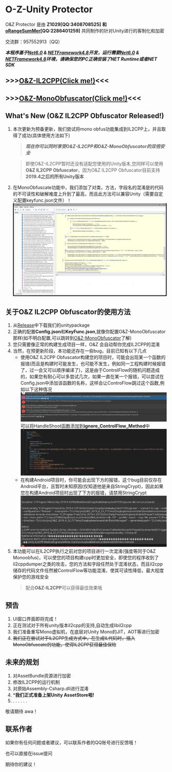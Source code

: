 # O-Z-Unity Protector
O&Z Protector 是由 **Z1029[QQ:3408708525]** **和[oRangeSumMer](https://space.bilibili.com/79045701)[QQ:2286401259]** 共同制作的针对Unity进行的客制化和加密

交流群：957552913（QQ）

***本程序基于[Net6.0](https://dotnet.microsoft.com/zh-cn/download/dotnet/6.0) & [NETFramework4.8](https://dotnet.microsoft.com/zh-cn/download/dotnet-framework/net48)开发，运行需要[Net6.0](https://dotnet.microsoft.com/zh-cn/download/dotnet/6.0) & [NETFramework4.8](https://dotnet.microsoft.com/zh-cn/download/dotnet-framework/net48)环境，请确保您的PC正确安装了NET Runtime或者NET SDK***

## >>>[O&Z-IL2CPP(Click me!)](O%26Z_IL2CPP_Security/README.md)<<<

## >>>[O&Z-MonoObfuscator(Click me!)](O%26Z_Obfuscator/README.md)<<<

## What's New (O&Z IL2CPP Obfuscator Released!)
1. 本次更新为预备更新，我们尝试将mono obfus功能集成到IL2CPP上，并且取得了成功(具体使用方法如下)
   > ***现在你可以同时享受O&Z-IL2CPP和O&Z-MonoObfuscator的双倍安全***

   > 即使O&Z-IL2CPP暂时还没有适配您使用的Unity版本,您同样可以使用**O&Z IL2CPP Obfuscator**，因为O&Z IL2CPP Obfuscator目前支持**2019.4之后的所有Unity版本**

2. 在MonoObfuscate功能中，我们添加了对类，方法，字段名的混淆是的代码的不可读性和破解难度上升到了最高，而且此方法可以兼容Unity（需要自定义配置keyfunc.json文件）！
   ![obfusfunc](O%26Z_Obfuscator/img/funcobfus.png)

## 关于O&Z IL2CPP Obfuscator的使用方法
1. 从[Release](https://github.com/Z1029-oRangeSumMer/O-Z-IL2CPP/releases)中下载我们的unitypackage
2. 正确的配置**Config.json**和**KeyFunc.json**,就像你配置O&Z-MonoObfuscator那样(如不明白配置,可以跳转到[O&Z-MonoObfuscator](O%26Z_Obfuscator/README.md)了解)
3. 您只需要像正常的构建生成项目一样，O&Z 会自动帮你完成IL2CPP的混淆
4. 当然，在预更新阶段，本功能还存在一些bug，目前已知有以下几点
   - 使用O&Z IL2CPP Obfuscator构建您的项目时，可能会出现某一个函数的报错(而且是构建时可能发生，也可能不发生，例如同一工程构建时候报错了，过一会又可以顺序编译了)，这是由于ControlFlow的随机问题造成的，如果您有耐心可以多尝试几次，如果一直在某一个报错，可以尝试在Config.json中添加该函数的名称，这样会让ControFlow跳过这个函数,例如以下这种情况
   ![err1](pics/err1.png)
   可以将HandleShoot函数添加到**ignore_ControlFlow_Method**中
   ![config](pics/config.png)
   - 在构建Android项目时，你可能会出现下方的报错，这个bug目前仅存在Android平台，且暂时未知原因(仅知道他是来自StringCrypt)，因此如果您在构建Android项目时出现了下方的报错，请禁用StringCrypt
   ![er2](pics/err2.png)
5. 本功能可以在IL2CPP执行之前对您的项目进行一次混淆(强度等同于O&Z Monoobfus)，可以使您的项目构建cpp时更加安全，即使您的程序收到了il2cppdumper之类的攻击，您的方法和字段任然处于混淆状态，而且il2cpp储存的代码文件任然被ControlFlow等功能混淆，使其可读性降低，最大程度保护您的游戏安全
   > 配合**O&Z-IL2CPP**可以获得最佳效果哦
## 预告
1. UI窗口界面即将完成！
2. 正在测试对于所有unity版本il2cpp的支持,自动生成libil2cpp
3. 我们准备重写Mono虚拟机，在底层对Unity Mono的JIT，AOT等进行加密
4. ~~我们正在尝试对于IL2CPP生成方式中，在生成IL代码时，插入MonoObfuscate的功能，使得IL2CPP获得最佳保险~~

## 未来的规划
1. 对AssetBundle资源进行加密
2. 修改IL2CPP的运行机制
3. 对原始Assembly-Csharp.dll进行混淆
4. ***我们正式准备上架Unity AssetStore啦!**
5. . . . . . .

敬请期待 awa！

## 联系作者
如果你有任何问题或者建议，可以联系作者的QQ账号进行反馈哦！

也可以直接在issue提问

期待你的建议！
